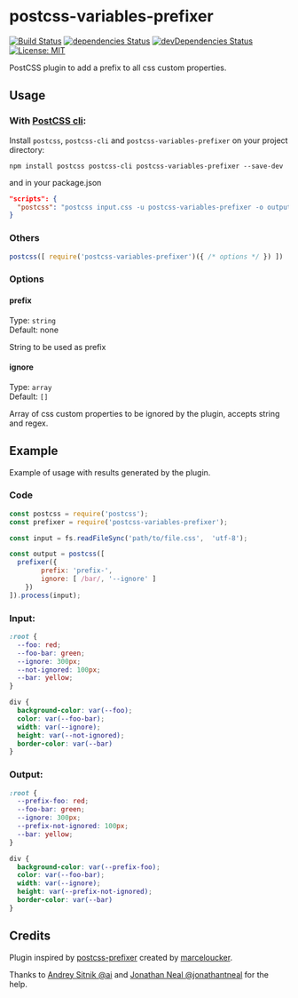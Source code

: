 # postcss-variables-prefixer
[![Build Status](https://travis-ci.com/ryuran/postcss-variables-prefixer.svg?branch=master)](https://travis-ci.com/ryuran/postcss-variables-prefixer) [![dependencies Status](https://david-dm.org/ryuran/postcss-variables-prefixer/status.svg)](https://david-dm.org/ryuran/postcss-variables-prefixer) [![devDependencies Status](https://david-dm.org/ryuran/postcss-variables-prefixer/dev-status.svg)](https://david-dm.org/ryuran/postcss-variables-prefixer?type=dev)
[![License: MIT](https://img.shields.io/badge/License-MIT-green.svg)](https://opensource.org/licenses/MIT)

PostCSS plugin to add a prefix to all css custom properties.

## Usage
### With [PostCSS cli](https://github.com/postcss/postcss-cli):

Install `postcss`, `postcss-cli` and `postcss-variables-prefixer` on your project directory:

```
npm install postcss postcss-cli postcss-variables-prefixer --save-dev
```

and in your package.json

```json
"scripts": {
  "postcss": "postcss input.css -u postcss-variables-prefixer -o output.css"
}
```

### Others
```js
postcss([ require('postcss-variables-prefixer')({ /* options */ }) ])
```

### Options
#### prefix
Type: `string`<br>
Default: none

String to be used as prefix

#### ignore
Type: `array`<br>
Default: `[]`

Array of css custom properties to be ignored by the plugin, accepts string and regex.

## Example
Example of usage with results generated by the plugin.

### Code
```js
const postcss = require('postcss');
const prefixer = require('postcss-variables-prefixer');

const input = fs.readFileSync('path/to/file.css',  'utf-8');

const output = postcss([
  prefixer({
        prefix: 'prefix-',
        ignore: [ /bar/, '--ignore' ]
    })
]).process(input);

```

### Input:
```css
:root {
  --foo: red;
  --foo-bar: green;
  --ignore: 300px;
  --not-ignored: 100px;
  --bar: yellow;
}

div {
  background-color: var(--foo);
  color: var(--foo-bar);
  width: var(--ignore);
  height: var(--not-ignored);
  border-color: var(--bar)
}
```

### Output:
```css
:root {
  --prefix-foo: red;
  --foo-bar: green;
  --ignore: 300px;
  --prefix-not-ignored: 100px;
  --bar: yellow;
}

div {
  background-color: var(--prefix-foo);
  color: var(--foo-bar);
  width: var(--ignore);
  height: var(--prefix-not-ignored);
  border-color: var(--bar)
}
```

## Credits

Plugin inspired by [postcss-prefixer](https://github.com/marceloucker/postcss-prefixer) created by [marceloucker](https://github.com/marceloucker).

Thanks to [Andrey Sitnik @ai](https://github.com/ai) and [Jonathan Neal @jonathantneal](https://github.com/jonathantneal) for the help.
